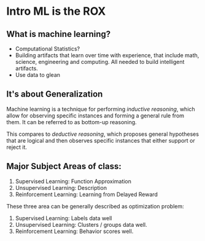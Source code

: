 # Intro ML is the ROX

## What is machine learning?

- Computational Statistics?
- Building artifacts that learn over time with experience, that include math, science, engineering and computing. All needed to build intelligent artifacts.
- Use data to glean 

## It's about Generalization 

Machine learning is a technique for performing _inductive reasoning_, which allow for observing specific instances and forming a general rule from them. It can be referred to as bottom-up reasoning.

 
This compares to _deductive reasoning_, which proposes general hypotheses that are logical and then observes specific instances that either support or reject it.


## Major Subject Areas of class:

1. Supervised Learning: Function Approximation 
2. Unsupervised Learning: Description
3. Reinforcement Learning: Learning from Delayed Reward

These three area can be generally described as optimization problem:

1. Supervised Learning: Labels data well
2. Unsupervised Learning: Clusters / groups data well. 
3. Reinforcement Learning: Behavior scores well.







